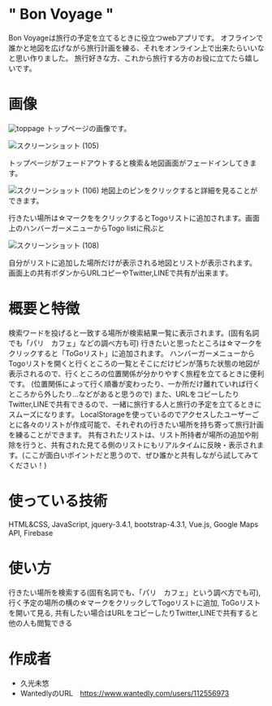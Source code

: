# " Bon Voyage "

Bon Voyageは旅行の予定を立てるときに役立つwebアプリです。
オフラインで誰かと地図を広げながら旅行計画を練る、それをオンライン上で出来たらいいなと思い作りました。
旅行好きな方、これから旅行する方のお役に立てたら嬉しいです。
 
# 画像
 ![toppage](https://user-images.githubusercontent.com/60009393/83129635-0b5aab80-a118-11ea-8e9c-b5c9315e7bd4.png)
トップページの画像です。

![スクリーンショット (105)](https://user-images.githubusercontent.com/60009393/84588136-bdf07500-ae5f-11ea-9c39-4d0ad8f036a0.png)

トップページがフェードアウトすると検索＆地図画面がフェードインしてきます。

![スクリーンショット (106)](https://user-images.githubusercontent.com/60009393/84588156-dfe9f780-ae5f-11ea-9a4d-a3526080259a.png)
地図上のピンをクリックすると詳細を見ることができます。

行きたい場所は☆マークををクリックするとTogoリストに追加されます。画面上のハンバーガーメニューからTogo listに飛ぶと

![スクリーンショット (108)](https://user-images.githubusercontent.com/60009393/84588238-a2399e80-ae60-11ea-8758-80476f07c297.png)

自分がリストに追加した場所だけが表示される地図とリストが表示されます。
画面上の共有ボダンからURLコピーやTwitter,LINEで共有が出来ます。
# 概要と特徴
 
検索ワードを投げると一致する場所が検索結果一覧に表示されます。(固有名詞でも「パリ　カフェ」などの調べ方も可)
行きたいと思ったところは☆マークをクリックすると「ToGoリスト」に追加されます。
ハンバーガーメニューからTogoリストを開くと行くところの一覧とそこにだけピンが落ちた状態の地図が表示されるので、行くところの位置関係が分かりやすく旅程を立てるときに便利です。
(位置関係によって行く順番が変わったり、一か所だけ離れていれば行くところから外したり…などがあると思うので)
また、URLをコピーしたりTwitter,LINEで共有できるので、一緒に旅行する人と旅行の予定を立てるときにスムーズになります。
LocalStorageを使っているのでアクセスしたユーザーごとに各々のリストが作成可能で、それぞれの行きたい場所を持ち寄って旅行計画を練ることができます。
共有されたリストは、リスト所持者が場所の追加や削除を行うと、共有された見てる側のリストにもリアルタイムに反映・表示されます。(ここが面白いポイントだと思うので、ぜひ誰かと共有しながら試してみてください！)


# 使っている技術
HTML&CSS,
JavaScript,
jquery-3.4.1,
bootstrap-4.3.1,
Vue.js,
Google Maps API,
Firebase
 

# 使い方
 
 行きたい場所を検索する(固有名詞でも、「パリ　カフェ」という調べ方でも可),
 行く予定の場所の横の☆マークをクリックしてTogoリストに追加,
 ToGoリストを開いて見る,
 共有したい場合はURLをコピーしたりTwitter,LINEで共有すると他の人も閲覧できる
 

# 作成者
 
* 久光未悠
* WantedlyのURL　https://www.wantedly.com/users/112556973
 

